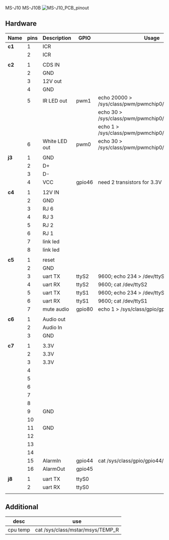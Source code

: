MS-J10    MS-J10B
![MS-J10_PCB_pinout](https://github.com/sansarus/wiki/assets/6712863/b409989c-2e96-42fa-9d09-d50adcf7ecd8)

## Hardware


| Name | pins |Description| GPIO | Usage |
| --- | --- | --- |---|---|
|**c1** |1| ICR|
||2|ICR |
||
|**c2** |1| CDS IN|
||2|GND |
||3|12V out |
||4|GND |
||5|IR LED out | pwm1 |echo 20000 > /sys/class/pwm/pwmchip0/pwm1/period123
|||||echo 30 >  /sys/class/pwm/pwmchip0/pwm1/duty_cycle
|||||echo 1 > /sys/class/pwm/pwmchip0/pwm1/enable
||6|White LED out | pwm0 | echo 30 >  /sys/class/pwm/pwmchip0/pwm0/duty_cycle
||
|**j3** |1| GND|
||2|D+ |
||3|D- |
||4|VCC | gpio46 | need 2 transistors for 3.3V
||
|**c4** |1| 12V IN|
||2|GND |
||3|RJ 6 |
||4|RJ 3  |
||5|RJ 2 
||6|RJ 1
||7|link led
||8|link led|
||
|**c5** |1| reset|
||2|GND |
||3|uart TX  | ttyS2 | 9600; echo 234 > /dev/ttyS2
||4|uart RX |ttyS2 | 9600; cat /dev/ttyS2
||5|uart TX | ttyS1  | 9600; echo 234 > /dev/ttyS1
||6|uart RX| ttyS1  | 9600; cat /dev/ttyS1
||7|mute audio | gpio80 |echo 1 >  /sys/class/gpio/gpio80/value
||
|**c6** |1| Audio out|
||2|Audio In |
||3|GND |
||
|**c7** |1| 3.3V|
||2| 3.3V |
||3|3.3V |
||4|
||5
||6
||7
||8
||9|GND
||10
||11|GND
||12
||13
||14
||15|AlarmIn | gpio44 | cat /sys/class/gpio/gpio44/value 
||16|AlarmOut | gpio45
||
|**j8** |1|uart TX|ttyS0
||2|uart RX |ttyS0
||

## Additional
|desc|use|
|---|---|
cpu temp|  cat /sys/class/mstar/msys/TEMP_R|





